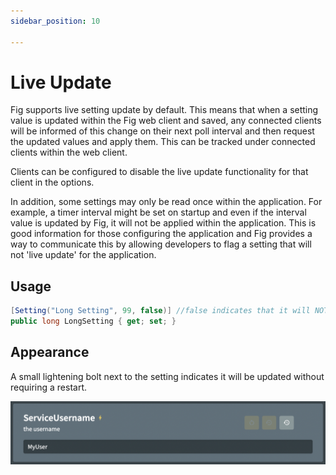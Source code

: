 ```yaml
---
sidebar_position: 10

---
```


# Live Update

Fig supports live setting update by default. This means that when a setting value is updated within the Fig web client and saved, any connected clients will be informed of this change on their next poll interval and then request the updated values and apply them. This can be tracked under connected clients within the web client.

Clients can be configured to disable the live update functionality for that client in the options. 

In addition, some settings may only be read once within the application. For example, a timer interval might be set on startup and even if the interval value is updated by Fig, it will not be applied within the application. This is good information for those configuring the application and Fig provides a way to communicate this by allowing developers to flag a setting that will not 'live update' for the application.

## Usage

```csharp
[Setting("Long Setting", 99, false)] //false indicates that it will NOT live update
public long LongSetting { get; set; }
```

## Appearance

A small lightening bolt next to the setting indicates it will be updated without requiring a restart. 

![image-20220910222327427](../../../static/img/image-20220910222327427.png)

